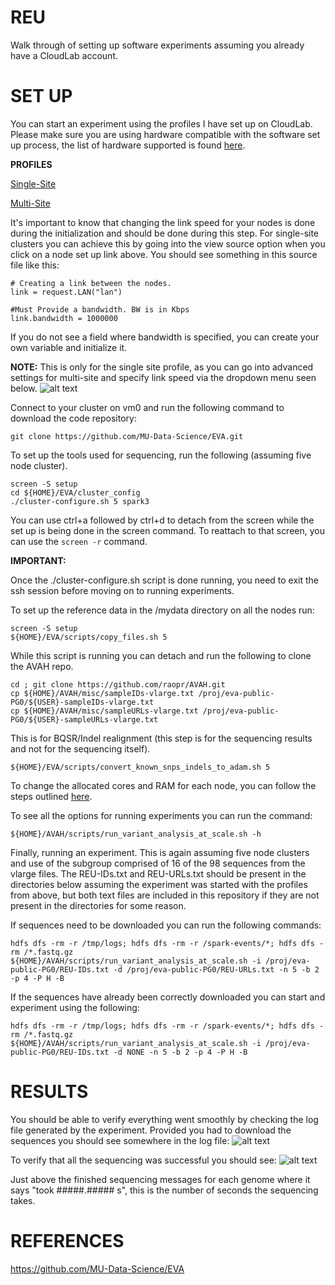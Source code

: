 # REU
Walk through of setting up software experiments assuming you already have a CloudLab account.

# SET UP 
You can start an experiment using the profiles I have set up on CloudLab. Please make sure you are using hardware compatible with the software set up process, the list of hardware supported is found [here](https://github.com/MU-Data-Science/EVA/blob/master/Supported_Machines.txt).

**PROFILES**

[Single-Site](https://www.cloudlab.us/show-profile.php?uuid=85de3eb8-e1d9-11ec-aacb-e4434b2381fc)


[Multi-Site](https://www.cloudlab.us/show-profile.php?uuid=100e630b-e1d4-11ec-aacb-e4434b2381fc)

It's important to know that changing the link speed for your nodes is done during the initialization and should be done during this step.
For single-site clusters you can achieve this by going into the view source option when you click on a node set up link above. You should see something in this source file like this:
```
# Creating a link between the nodes.
link = request.LAN("lan")

#Must Provide a bandwidth. BW is in Kbps
link.bandwidth = 1000000
```
If you do not see a field where bandwidth is specified, you can create your own variable and initialize it.

**NOTE:** This is only for the single site profile, as you can go into advanced settings for multi-site and specify link speed via the dropdown menu seen below.
![alt text](https://github.com/MichaelPS95/REU/blob/main/dropdown.png)

Connect to your cluster on vm0 and run the following command to download the code repository:
```
git clone https://github.com/MU-Data-Science/EVA.git
```
To set up the tools used for sequencing, run the following (assuming five node cluster).
```
screen -S setup
cd ${HOME}/EVA/cluster_config
./cluster-configure.sh 5 spark3
```
You can use ctrl+a followed by ctrl+d to detach from the screen while the set up is being done in the screen command. To reattach to that screen, you can use the ```screen -r``` command.


**IMPORTANT:**

Once the ./cluster-configure.sh script is done running, you need to exit the ssh session before moving on to running experiments.

To set up the reference data in the /mydata directory on all the nodes run:
```
screen -S setup
${HOME}/EVA/scripts/copy_files.sh 5
```

While this script is running you can detach and run the following to clone the AVAH repo.
```
cd ; git clone https://github.com/raopr/AVAH.git
cp ${HOME}/AVAH/misc/sampleIDs-vlarge.txt /proj/eva-public-PG0/${USER}-sampleIDs-vlarge.txt
cp ${HOME}/AVAH/misc/sampleURLs-vlarge.txt /proj/eva-public-PG0/${USER}-sampleURLs-vlarge.txt
```

This is for BQSR/Indel realignment (this step is for the sequencing results and not for the sequencing itself).

```${HOME}/EVA/scripts/convert_known_snps_indels_to_adam.sh 5```

To change the allocated cores and RAM for each node, you can follow the steps outlined [here](https://github.com/MU-Data-Science/EVA/blob/master/YARN-README.md).

To see all the options for running experiments you can run the command:

```${HOME}/AVAH/scripts/run_variant_analysis_at_scale.sh -h```

Finally, running an experiment. This is again assuming five node clusters and use of the subgroup comprised of 16 of the 98 sequences from the vlarge files. The REU-IDs.txt and REU-URLs.txt should be present in the directories below assuming the experiment was started with the profiles from above, but both text files are included in this repository if they are not present in the directories for some reason.
 
If sequences need to be downloaded you can run the following commands:
```
hdfs dfs -rm -r /tmp/logs; hdfs dfs -rm -r /spark-events/*; hdfs dfs -rm /*.fastq.gz
${HOME}/AVAH/scripts/run_variant_analysis_at_scale.sh -i /proj/eva-public-PG0/REU-IDs.txt -d /proj/eva-public-PG0/REU-URLs.txt -n 5 -b 2 -p 4 -P H -B
```

If the sequences have already been correctly downloaded you can start and experiment using the following:
```
hdfs dfs -rm -r /tmp/logs; hdfs dfs -rm -r /spark-events/*; hdfs dfs -rm /*.fastq.gz
${HOME}/AVAH/scripts/run_variant_analysis_at_scale.sh -i /proj/eva-public-PG0/REU-IDs.txt -d NONE -n 5 -b 2 -p 4 -P H -B
```

# RESULTS

You should be able to verify everything went smoothly by checking the log file generated by the experiment. Provided you had to download the sequences you should see somewhere in the log file:
![alt text](https://github.com/MichaelPS95/REU/blob/main/finished%20downloading.png)

To verify that all the sequencing was successful you should see:
![alt text](https://github.com/MichaelPS95/REU/blob/main/finished%20sequencing.png)


Just above the finished sequencing messages for each genome where it says "took #####.##### s", this is the number of seconds the sequencing takes.

# REFERENCES
https://github.com/MU-Data-Science/EVA
